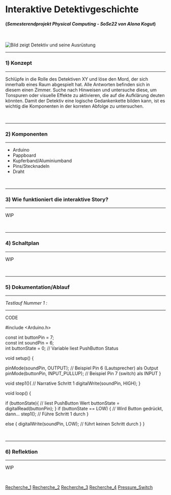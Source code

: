 # Interaktive Detektivgeschichte
#### (*Semesterendprojekt Physical Computing - SoSe22 von Alona Kogut*)
 &nbsp;

![Bild zeigt Detektiv und seine Ausrüstung](https://static.vecteezy.com/system/resources/previews/002/183/856/original/detective-accessories-in-retro-style-on-background-vector.jpg)

---
### **1) Konzept**
---
Schlüpfe in die Rolle des Detektiven XY und löse den Mord, der sich innerhalb eines Raum abgespielt hat. Alle Antworten befinden sich in diesem einen Zimmer. Suche nach Hinweisen und untersuche diese, um Tonspuren oder visuelle Effekte zu aktivieren, die auf die Aufklärung deuten könnten. Damit der Detektiv eine logische Gedankenkette bilden kann, ist es wichtig die Komponenten in der korreten Abfolge zu untersuchen.

 &nbsp;
 
---
### **2) Komponenten**
---

- Arduino
- Pappboard
- Kupferband/Aluminiumband
- Pins/Stecknadeln
- Draht

 &nbsp;
 
---
### **3) Wie funktioniert die interaktive Story?**
---

WIP

 &nbsp;
 
---
### **4) Schaltplan**
---

WIP

 &nbsp;
 
---
### **5) Dokumentation/Ablauf**
---

*Testlauf Nummer 1 :*

---

CODE

#include <Arduino.h>

const int buttonPin = 7;     
const int soundPin =  6;     
int buttonState = 0;                // Variable liest PushButton Status

void setup() {
  
  pinMode(soundPin, OUTPUT);        // Beispiel Pin 6 (Lautsprecher) als Output   
  pinMode(buttonPin, INPUT_PULLUP);        // Beispiel Pin 7 (switch) als INPUT
}

void step1(){                      // Narrative Schritt 1
  digitalWrite(soundPin, HIGH); 
}

void loop() {

  if (buttonState){               // liest PushButton Wert
  buttonState = digitalRead(buttonPin);
  }
  if (buttonState == LOW) {       // Wird Button gedrückt, dann... 
    step1();                      // Führe Schritt 1 durch 
  }

  else {
    digitalWrite(soundPin, LOW);  // führt keinen Schritt durch
  }
}

 &nbsp;
 
 ---
### **6) Reflektion**
---

WIP

 &nbsp;
 
[Recherche_1](https://www.youtube.com/watch?v=jco-uU5ZgEU)
[Recherche_2](https://www.arduinoplatform.com/subscription-projects/create-a-touch-button-with-copper-aluminum-foil/)
[Recherche_3](https://www.kobakant.at/DIY/?p=8906)
[Recherche_4](https://mehackit.org/en/courses/electronics_and_programming_basics/02-switch-stuff-on-and-off/03-exercise-1/)
[Pressure_Switch](https://www.instructables.com/Use-a-DIY-Pressure-Plate-Switch-to-Automate-Your-H/)

 &nbsp;
